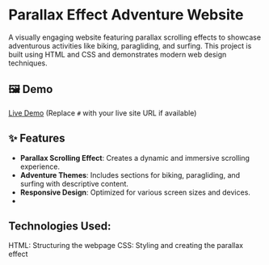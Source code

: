 # Parallax Effect Adventure Website

A visually engaging website featuring parallax scrolling effects to showcase adventurous activities like biking, paragliding, and surfing. This project is built using HTML and CSS and demonstrates modern web design techniques.

## 🖼️ Demo

[Live Demo](#) (Replace `#` with your live site URL if available)

## ✨ Features

- **Parallax Scrolling Effect**: Creates a dynamic and immersive scrolling experience.
- **Adventure Themes**: Includes sections for biking, paragliding, and surfing with descriptive content.
- **Responsive Design**: Optimized for various screen sizes and devices.
- 

## Technologies Used: 

HTML: Structuring the webpage
CSS: Styling and creating the parallax effect

